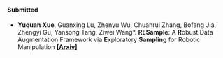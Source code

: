 #### Submitted

- <strong>Yuquan Xue</strong>, Guanxing Lu, Zhenyu Wu, Chuanrui Zhang, Bofang Jia, Zhengyi Gu, Yansong Tang, Ziwei Wang*. **RESample**: A **R**obust Data Augmentation Framework via **E**xploratory **Sampling** for Robotic Manipulation <strong> [[Arxiv]](https://arxiv.org/abs/2510.12345)
